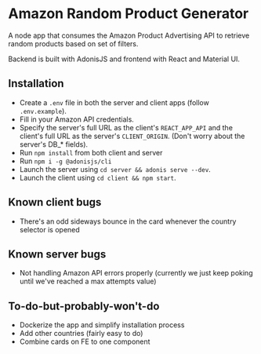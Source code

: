 # Amazon Random Product Generator

A node app that consumes the Amazon Product Advertising API to retrieve random products based on set of filters.

Backend is built with AdonisJS and frontend with React and Material UI.

## Installation

- Create a `.env` file in both the server and client apps (follow `.env.example`).
- Fill in your Amazon API credentials.
- Specify the server's full URL as the client's `REACT_APP_API` and the client's full URL as the server's `CLIENT_ORIGIN`. (Don't worry about the server's DB_* fields).
- Run `npm install` from both client and server
- Run `npm i -g @adonisjs/cli`
- Launch the server using `cd server && adonis serve --dev`.
- Launch the client using `cd client && npm start`.

## Known client bugs

- There's an odd sideways bounce in the card whenever the country selector is opened

## Known server bugs

- Not handling Amazon API errors properly (currently we just keep poking until we've reached a max attempts value)

## To-do-but-probably-won't-do

- Dockerize the app and simplify installation process
- Add other countries (fairly easy to do)
- Combine cards on FE to one component